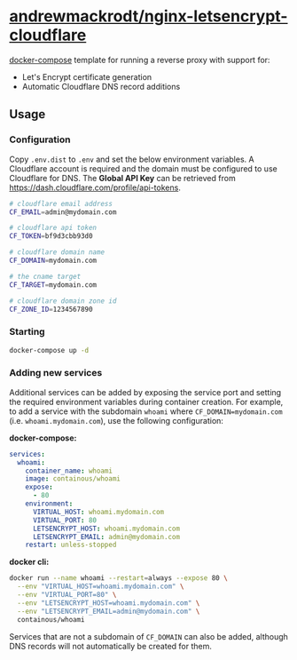 # [andrewmackrodt/nginx-letsencrypt-cloudflare](https://github.com/andrewmackrodt/nginx-letsencrypt-cloudflare)

[docker-compose](https://docs.docker.com/compose/overview/) template for running
a reverse proxy with support for:

- Let's Encrypt certificate generation
- Automatic Cloudflare DNS record additions

## Usage

### Configuration

Copy `.env.dist` to `.env` and set the below environment variables. A Cloudflare
account is required and the domain must be configured to use Cloudflare for DNS.
The **Global API Key** can be retrieved from https://dash.cloudflare.com/profile/api-tokens.

```sh
# cloudflare email address
CF_EMAIL=admin@mydomain.com

# cloudflare api token
CF_TOKEN=bf9d3cbb93d0

# cloudflare domain name
CF_DOMAIN=mydomain.com

# the cname target
CF_TARGET=mydomain.com

# cloudflare domain zone id
CF_ZONE_ID=1234567890
```

### Starting

```sh
docker-compose up -d
```

### Adding new services

Additional services can be added by exposing the service port and setting the
required environment variables during container creation. For example, to add a
service with the subdomain `whoami` where `CF_DOMAIN=mydomain.com` (i.e.
`whoami.mydomain.com`), use the following configuration:

**docker-compose:**

```yml
services:
  whoami:
    container_name: whoami
    image: containous/whoami
    expose:
      - 80
    environment:
      VIRTUAL_HOST: whoami.mydomain.com
      VIRTUAL_PORT: 80
      LETSENCRYPT_HOST: whoami.mydomain.com
      LETSENCRYPT_EMAIL: admin@mydomain.com
    restart: unless-stopped
```

**docker cli:**

```bash
docker run --name whoami --restart=always --expose 80 \
  --env "VIRTUAL_HOST=whoami.mydomain.com" \
  --env "VIRTUAL_PORT=80" \
  --env "LETSENCRYPT_HOST=whoami.mydomain.com" \
  --env "LETSENCRYPT_EMAIL=admin@mydomain.com" \
  containous/whoami
```

Services that are not a subdomain of `CF_DOMAIN` can also be added, although
DNS records will not automatically be created for them.

